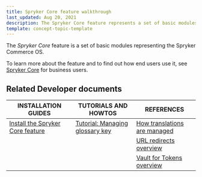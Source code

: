 ```yaml
---
title: Spryker Core feature walkthrough
last_updated: Aug 20, 2021
description: The Spryker Core feature represents a set of basic modules representing the Spryker Commerce OS.
template: concept-topic-template
---
```


The _Spryker Core_ feature is a set of basic modules representing the Spryker Commerce OS.


To learn more about the feature and to find out how end users use it, see [Spryker Core](/docs/scos/user/features/{{page.version}}//spryker-core-feature-overview/spryker-core-feature-overview.html) for business users.


## Related Developer documents

|INSTALLATION GUIDES | TUTORIALS AND HOWTOS | REFERENCES|
|---------|---------|---------|
| [Install the Spryker Core feature](/docs/scos/dev/feature-integration-guides/{{page.version}}/spryker-core-feature-integration.html)  | [Tutorial: Managing glossary key](/docs/scos/dev/tutorials-and-howtos/advanced-tutorials/tutorial-managing-glossary-keys.html)  | [How translations are managed](/docs/scos/dev/feature-walkthroughs/{{page.version}}/spryker-core-feature-walkthrough/how-translations-are-managed.html) |
|   |   | [URL redirects overview](/docs/scos/dev/feature-walkthroughs/{{page.version}}/spryker-core-feature-walkthrough/url-redirects-overview.html)  |
|   |   | [Vault for Tokens overview](/docs/scos/user/features/{{page.version}}/spryker-core-feature-overview/vault-for-tokens-overview.html)  |
